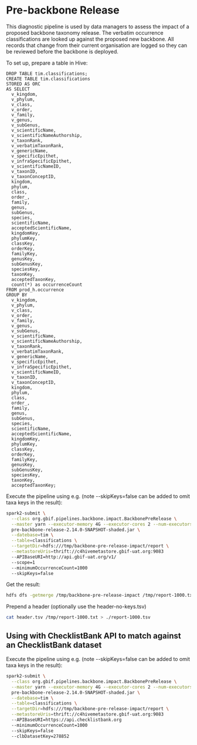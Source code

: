 # Pre-backbone Release

This diagnostic pipeline is used by data managers to assess the impact
of a proposed backbone taxonomy release. The verbatim occurrence
classifications are looked up against the proposed new
backbone. All records that change from their current organisation
are logged so they can be reviewed before the backbone is deployed.

To set up, prepare a table in Hive:
```sql92
DROP TABLE tim.classifications;
CREATE TABLE tim.classifications
STORED AS ORC
AS SELECT
  v_kingdom,
  v_phylum,
  v_class,
  v_order,
  v_family,
  v_genus,
  v_subGenus,
  v_scientificName,
  v_scientificNameAuthorship,
  v_taxonRank,
  v_verbatimTaxonRank,
  v_genericName,
  v_specificEpithet,
  v_infraSpecificEpithet,
  v_scientificNameID,
  v_taxonID,
  v_taxonConceptID,    
  kingdom,
  phylum,
  class,
  order_,
  family,
  genus,
  subGenus,
  species,
  scientificName,
  acceptedScientificName,
  kingdomKey,
  phylumKey,
  classKey,
  orderKey,
  familyKey,
  genusKey,
  subGenusKey,
  speciesKey,
  taxonKey,
  acceptedTaxonKey,
  count(*) as occurrenceCount
FROM prod_h.occurrence
GROUP BY
  v_kingdom,
  v_phylum,
  v_class,
  v_order,
  v_family,
  v_genus,
  v_subGenus,
  v_scientificName,
  v_scientificNameAuthorship,
  v_taxonRank,
  v_verbatimTaxonRank,
  v_genericName,
  v_specificEpithet,
  v_infraSpecificEpithet,
  v_scientificNameID,
  v_taxonID,
  v_taxonConceptID,  
  kingdom,
  phylum,
  class,
  order_,
  family,
  genus,
  subGenus,
  species,
  scientificName,
  acceptedScientificName,
  kingdomKey,
  phylumKey,
  classKey,
  orderKey,
  familyKey,
  genusKey,
  subGenusKey,
  speciesKey,
  taxonKey,
  acceptedTaxonKey;
```

Execute the pipeline using e.g. (note --skipKeys=false can be added to omit taxa keys in the result):
```bash
spark2-submit \
  --class org.gbif.pipelines.backbone.impact.BackbonePreRelease \
  --master yarn --executor-memory 4G --executor-cores 2 --num-executors 100 \
  pre-backbone-release-2.14.0-SNAPSHOT-shaded.jar \
  --datebase=tim \
  --table=classifications \
  --targetDir=hdfs:///tmp/backbone-pre-release-impact/report \
  --metastoreUris=thrift://c4hivemetastore.gbif-uat.org:9083
  --APIBaseURI=http://api.gbif-uat.org/v1/
  --scope=1
  --minimumOccurrenceCount=1000
  --skipKeys=false
```

Get the result:
```bash
hdfs dfs -getmerge /tmp/backbone-pre-release-impact /tmp/report-1000.txt
```

Prepend a header (optionally use the header-no-keys.tsv)
```bash
cat header.tsv /tmp/report-1000.txt > ./report-1000.tsv
```

## Using with ChecklistBank API to match against an ChecklistBank dataset

Execute the pipeline using e.g. (note --skipKeys=false can be added to omit taxa keys in the result):
```bash
spark2-submit \
  --class org.gbif.pipelines.backbone.impact.BackbonePreRelease \
  --master yarn --executor-memory 4G --executor-cores 2 --num-executors 100 \
  pre-backbone-release-2.14.0-SNAPSHOT-shaded.jar \
  --datebase=tim \
  --table=classifications \
  --targetDir=hdfs:///tmp/backbone-pre-release-impact/report \
  --metastoreUris=thrift://c4hivemetastore.gbif-uat.org:9083
  --APIBaseURI=https://api.checklistbank.org
  --minimumOccurrenceCount=1000
  --skipKeys=false
  --clbDatasetKey=278852
```